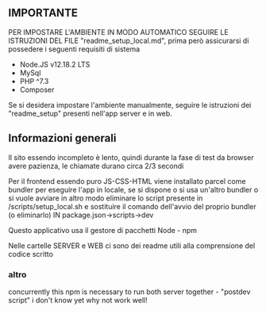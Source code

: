 ## IMPORTANTE
PER IMPOSTARE L'AMBIENTE IN MODO AUTOMATICO SEGUIRE LE ISTRUZIONI DEL FILE "readme_setup_local.md", prima però assicurarsi di possedere i seguenti requisiti di sistema

- Node.JS v12.18.2 LTS
- MySql
- PHP ^7.3
- Composer

Se si desidera impostare l'ambiente manualmente, seguire le istruzioni dei "readme_setup" presenti nell'app server e in web.

## Informazioni generali  
Il sito essendo incompleto è lento, quindi durante la fase di test da browser avere pazienza, le chiamate durano circa 2/3 secondi

Per il frontend essendo puro JS-CSS-HTML viene installato parcel come bundler per eseguire l'app in locale, se si dispone o si usa un'altro bundler o si vuole avviare in altro modo eliminare lo script presente in /scripts/setup_local.sh e sostituire il comando dell'avvio del proprio bundler (o eliminarlo) IN package.json->scripts->dev

Questo applicativo usa il gestore di pacchetti Node - npm 

Nelle cartelle SERVER e WEB ci sono dei readme utili alla comprensione del codice scritto

### altro
concurrently
this npm is necessary to run both server together - 
"postdev script" i don't know yet why not work well!
